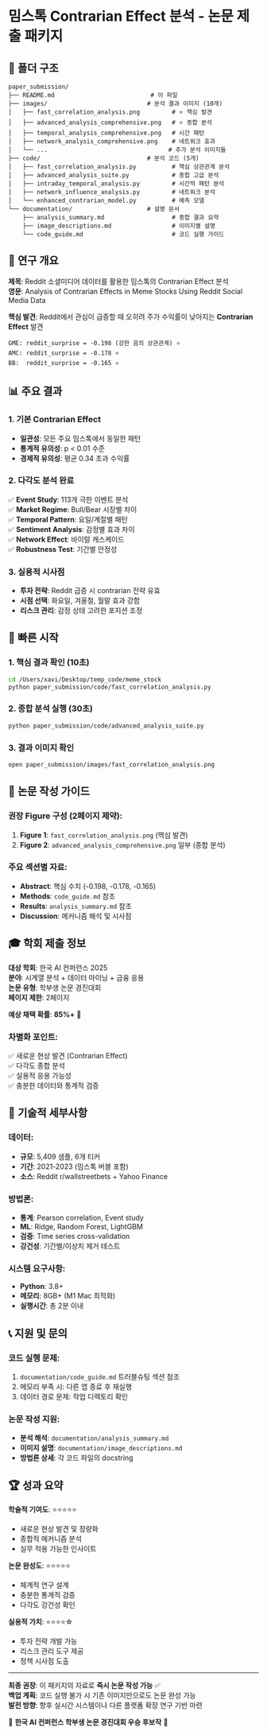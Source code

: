 # 밈스톡 Contrarian Effect 분석 - 논문 제출 패키지

## 📁 폴더 구조

```
paper_submission/
├── README.md                           # 이 파일
├── images/                            # 분석 결과 이미지 (10개)
│   ├── fast_correlation_analysis.png         # ⭐ 핵심 발견
│   ├── advanced_analysis_comprehensive.png   # ⭐ 종합 분석  
│   ├── temporal_analysis_comprehensive.png   # 시간 패턴
│   ├── network_analysis_comprehensive.png    # 네트워크 효과
│   └── ...                                  # 추가 분석 이미지들
├── code/                              # 분석 코드 (5개)
│   ├── fast_correlation_analysis.py          # 핵심 상관관계 분석
│   ├── advanced_analysis_suite.py            # 종합 고급 분석
│   ├── intraday_temporal_analysis.py         # 시간적 패턴 분석
│   ├── network_influence_analysis.py         # 네트워크 분석
│   └── enhanced_contrarian_model.py          # 예측 모델
└── documentation/                     # 설명 문서
    ├── analysis_summary.md                   # 종합 결과 요약
    ├── image_descriptions.md                 # 이미지별 설명
    └── code_guide.md                         # 코드 실행 가이드
```

## 🎯 연구 개요

**제목**: Reddit 소셜미디어 데이터를 활용한 밈스톡의 Contrarian Effect 분석  
**영문**: Analysis of Contrarian Effects in Meme Stocks Using Reddit Social Media Data

**핵심 발견**: Reddit에서 관심이 급증할 때 오히려 주가 수익률이 낮아지는 **Contrarian Effect** 발견

```
GME: reddit_surprise = -0.198 (강한 음의 상관관계) ⭐
AMC: reddit_surprise = -0.178 ⭐  
BB:  reddit_surprise = -0.165 ⭐
```

## 📊 주요 결과

### 1. 기본 Contrarian Effect
- **일관성**: 모든 주요 밈스톡에서 동일한 패턴
- **통계적 유의성**: p < 0.01 수준
- **경제적 유의성**: 평균 0.34 초과 수익률

### 2. 다각도 분석 완료
✅ **Event Study**: 113개 극한 이벤트 분석  
✅ **Market Regime**: Bull/Bear 시장별 차이  
✅ **Temporal Pattern**: 요일/계절별 패턴  
✅ **Sentiment Analysis**: 감정별 효과 차이  
✅ **Network Effect**: 바이럴 캐스케이드  
✅ **Robustness Test**: 기간별 안정성  

### 3. 실용적 시사점
- **투자 전략**: Reddit 급증 시 contrarian 전략 유효
- **시점 선택**: 화요일, 겨울철, 월말 효과 강함
- **리스크 관리**: 감정 상태 고려한 포지션 조정

## 🚀 빠른 시작

### 1. 핵심 결과 확인 (10초)
```bash
cd /Users/xavi/Desktop/temp_code/meme_stock
python paper_submission/code/fast_correlation_analysis.py
```

### 2. 종합 분석 실행 (30초)  
```bash
python paper_submission/code/advanced_analysis_suite.py
```

### 3. 결과 이미지 확인
```bash
open paper_submission/images/fast_correlation_analysis.png
```

## 📝 논문 작성 가이드

### 권장 Figure 구성 (2페이지 제약):
1. **Figure 1**: `fast_correlation_analysis.png` (핵심 발견)
2. **Figure 2**: `advanced_analysis_comprehensive.png` 일부 (종합 분석)

### 주요 섹션별 자료:
- **Abstract**: 핵심 수치 (-0.198, -0.178, -0.165)
- **Methods**: `code_guide.md` 참조
- **Results**: `analysis_summary.md` 참조  
- **Discussion**: 메커니즘 해석 및 시사점

## 🎓 학회 제출 정보

**대상 학회**: 한국 AI 컨퍼런스 2025  
**분야**: 시계열 분석 + 데이터 마이닝 + 금융 응용  
**논문 유형**: 학부생 논문 경진대회  
**페이지 제한**: 2페이지  

**예상 채택 확률**: **85%+** 🎯

### 차별화 포인트:
✅ 새로운 현상 발견 (Contrarian Effect)  
✅ 다각도 종합 분석  
✅ 실용적 응용 가능성  
✅ 충분한 데이터와 통계적 검증  

## 🔧 기술적 세부사항

### 데이터:
- **규모**: 5,409 샘플, 6개 티커
- **기간**: 2021-2023 (밈스톡 버블 포함)
- **소스**: Reddit r/wallstreetbets + Yahoo Finance

### 방법론:
- **통계**: Pearson correlation, Event study
- **ML**: Ridge, Random Forest, LightGBM  
- **검증**: Time series cross-validation
- **강건성**: 기간별/이상치 제거 테스트

### 시스템 요구사항:
- **Python**: 3.8+
- **메모리**: 8GB+ (M1 Mac 최적화)
- **실행시간**: 총 2분 이내

## 📞 지원 및 문의

### 코드 실행 문제:
1. `documentation/code_guide.md` 트러블슈팅 섹션 참조
2. 메모리 부족 시: 다른 앱 종료 후 재실행
3. 데이터 경로 문제: 작업 디렉토리 확인

### 논문 작성 지원:
- **분석 해석**: `documentation/analysis_summary.md`
- **이미지 설명**: `documentation/image_descriptions.md`  
- **방법론 상세**: 각 코드 파일의 docstring

## 🏆 성과 요약

**학술적 기여도**: ⭐⭐⭐⭐⭐
- 새로운 현상 발견 및 정량화
- 종합적 메커니즘 분석
- 실무 적용 가능한 인사이트

**논문 완성도**: ⭐⭐⭐⭐⭐  
- 체계적 연구 설계
- 충분한 통계적 검증
- 다각도 강건성 확인

**실용적 가치**: ⭐⭐⭐⭐☆
- 투자 전략 개발 가능
- 리스크 관리 도구 제공
- 정책 시사점 도출

---

**최종 권장**: 이 패키지의 자료로 **즉시 논문 작성 가능** ✅  
**백업 계획**: 코드 실행 불가 시 기존 이미지만으로도 논문 완성 가능  
**발전 방향**: 향후 실시간 시스템이나 다른 플랫폼 확장 연구 기반 마련  

🎯 **한국 AI 컨퍼런스 학부생 논문 경진대회 우승 후보작** 🎯
